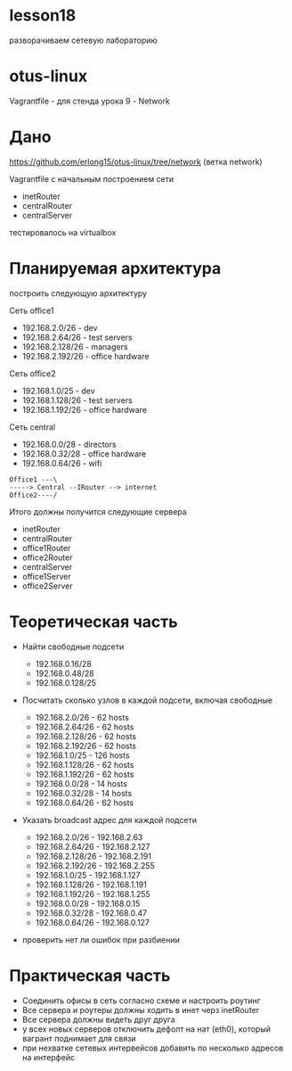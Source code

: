 # lesson18
разворачиваем сетевую лабораторию

# otus-linux
Vagrantfile - для стенда урока 9 - Network

# Дано
https://github.com/erlong15/otus-linux/tree/network
(ветка network)

Vagrantfile с начальным построением сети
- inetRouter
- centralRouter
- centralServer

тестировалось на virtualbox

# Планируемая архитектура
построить следующую архитектуру

Сеть office1
- 192.168.2.0/26 - dev
- 192.168.2.64/26 - test servers
- 192.168.2.128/26 - managers
- 192.168.2.192/26 - office hardware

Сеть office2
- 192.168.1.0/25 - dev
- 192.168.1.128/26 - test servers
- 192.168.1.192/26 - office hardware


Сеть central
- 192.168.0.0/28 - directors
- 192.168.0.32/28 - office hardware
- 192.168.0.64/26 - wifi

```
Office1 ---\
-----> Central --IRouter --> internet
Office2----/
```
Итого должны получится следующие сервера
- inetRouter
- centralRouter
- office1Router
- office2Router
- centralServer
- office1Server
- office2Server

# Теоретическая часть
- Найти свободные подсети
   * 192.168.0.16/28
   * 192.168.0.48/28
   * 192.168.0.128/25

- Посчитать сколько узлов в каждой подсети, включая свободные
   * 192.168.2.0/26 - 62 hosts
   * 192.168.2.64/26 - 62 hosts
   * 192.168.2.128/26 - 62 hosts
   * 192.168.2.192/26 - 62 hosts
   * 192.168.1.0/25 - 126 hosts
   * 192.168.1.128/26 - 62 hosts
   * 192.168.1.192/26 - 62 hosts
   * 192.168.0.0/28 - 14 hosts
   * 192.168.0.32/28 - 14 hosts
   * 192.168.0.64/26 - 62 hosts

- Указать broadcast адрес для каждой подсети
   * 192.168.2.0/26 - 192.168.2.63
   * 192.168.2.64/26 - 192.168.2.127
   * 192.168.2.128/26 - 192.168.2.191
   * 192.168.2.192/26 - 192.168.2.255
   * 192.168.1.0/25 - 192.168.1.127
   * 192.168.1.128/26 - 192.168.1.191
   * 192.168.1.192/26 - 192.168.1.255
   * 192.168.0.0/28 - 192.168.0.15
   * 192.168.0.32/28 - 192.168.0.47
   * 192.168.0.64/26 - 192.168.0.127

- проверить нет ли ошибок при разбиении

# Практическая часть
- Соединить офисы в сеть согласно схеме и настроить роутинг
- Все сервера и роутеры должны ходить в инет черз inetRouter
- Все сервера должны видеть друг друга
- у всех новых серверов отключить дефолт на нат (eth0), который вагрант поднимает для связи
- при нехватке сетевых интервейсов добавить по несколько адресов на интерфейс
